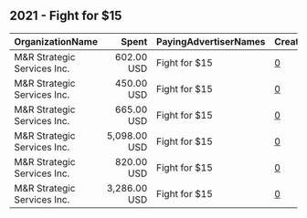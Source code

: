 ## 2021 - Fight for $15 
|OrganizationName|Spent|PayingAdvertiserNames|CreativeUrls|Impressions|Genders|AgeBrackets|CountryCodes|BillingAddresses|CandidateBallotInformation|
|:---|---:|:---|:---|---:|:---|:---|:---|:---|:---|
|M&R Strategic Services  Inc.|602.00 USD|Fight for $15|[0](https://www.snap.com/political-ads/asset/4fa61cf96e5605533b55812db5af1b6fdf3370032bc3e2bd1f1c779883c8494e?mediaType=mp4)|198,101||16+|united states|"1901 L St NW,Washington,20036,US"||
|M&R Strategic Services  Inc.|450.00 USD|Fight for $15|[0](https://www.snap.com/political-ads/asset/30c6a2b9b2ae6b2c24ff5c71d60bf7025b83e1a089a72f1daf391373abfaef13?mediaType=mp4)|238,650||16+|united states|"1901 L St NW,Washington,20036,US"||
|M&R Strategic Services  Inc.|665.00 USD|Fight for $15|[0](https://www.snap.com/political-ads/asset/19d887cfe6519e96a69e03181190b5aa2d600c34f1af43b6483d09f779875357?mediaType=mp4)|361,436||16+|united states|"1901 L St NW,Washington,20036,US"||
|M&R Strategic Services  Inc.|5,098.00 USD|Fight for $15|[0](https://www.snap.com/political-ads/asset/22e599930cdee9bc48f807975debaf5f293bdcf81a1079a45fc6994abf0f13d4?mediaType=mp4)|3,003,316||16+|united states|"1901 L St NW,Washington,20036,US"||
|M&R Strategic Services  Inc.|820.00 USD|Fight for $15|[0](https://www.snap.com/political-ads/asset/86dab6a7271ba953161b7f40a6b5491c784cd768794ab544ece748331403ba74?mediaType=mp4)|285,410||16+|united states|"1901 L St NW,Washington,20036,US"||
|M&R Strategic Services  Inc.|3,286.00 USD|Fight for $15|[0](https://www.snap.com/political-ads/asset/22e599930cdee9bc48f807975debaf5f293bdcf81a1079a45fc6994abf0f13d4?mediaType=mp4)|1,300,761||16+|united states|"1901 L St NW,Washington,20036,US"||

